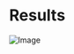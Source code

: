 # Results
![Image](https://image-charts.com/chart.js/2.8.0?bkg=white&c=%7B%22type%22%3A%22bar%22%2C%22data%22%3A%7B%22labels%22%3A%5B%22Create%20with%20SQLx%22%2C%22Create%20with%20Sequelize%22%5D%2C%22datasets%22%3A%5B%7B%22label%22%3A%22Dataset%201%22%2C%22backgroundColor%22%3A%22rgba%2854%2C%20162%2C%20235%2C%200.5%29%22%2C%22borderColor%22%3A%22rgb%2854%2C%20162%2C%20235%29%22%2C%22borderWidth%22%3A1%2C%22data%22%3A%5B1144.0467946257074%2C2117.293993822724%5D%7D%5D%7D%2C%22options%22%3A%7B%22responsive%22%3Afalse%2C%22legend%22%3A%7B%22display%22%3Afalse%2C%22position%22%3A%22top%22%7D%2C%22title%22%3A%7B%22display%22%3Atrue%2C%22text%22%3A%22Sequelize%20versus%20SQLx%7C%28ops%2Fsec%29%22%7D%2C%22layout%22%3A%7B%22padding%22%3A20%7D%7D%7D)
